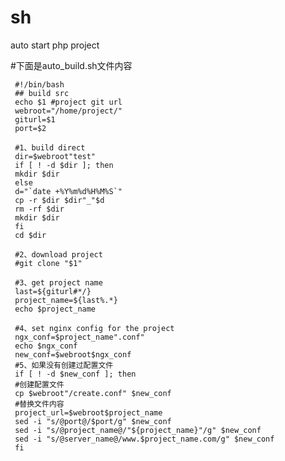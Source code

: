 # sh
auto start php project

#下面是auto_build.sh文件内容

     #!/bin/bash
     ## build src
     echo $1 #project git url
     webroot="/home/project/"
     giturl=$1
     port=$2

     #1、build direct
     dir=$webroot"test"
     if [ ! -d $dir ]; then
     mkdir $dir
     else  
     d="`date +%Y%m%d%H%M%S`"
     cp -r $dir $dir"_"$d
     rm -rf $dir
     mkdir $dir
     fi
     cd $dir

     #2、download project
     #git clone "$1"

     #3、get project name
     last=${giturl#*/}
     project_name=${last%.*}
     echo $project_name

     #4、set nginx config for the project
     ngx_conf=$project_name".conf"
     echo $ngx_conf
     new_conf=$webroot$ngx_conf
     #5、如果没有创建过配置文件
     if [ ! -d $new_conf ]; then
     #创建配置文件
     cp $webroot"/create.conf" $new_conf
     #替换文件内容
     project_url=$webroot$project_name
     sed -i "s/@port@/$port/g" $new_conf 
     sed -i "s/@project_name@/"${project_name}"/g" $new_conf 
     sed -i "s/@server_name@/www.$project_name.com/g" $new_conf 
     fi
